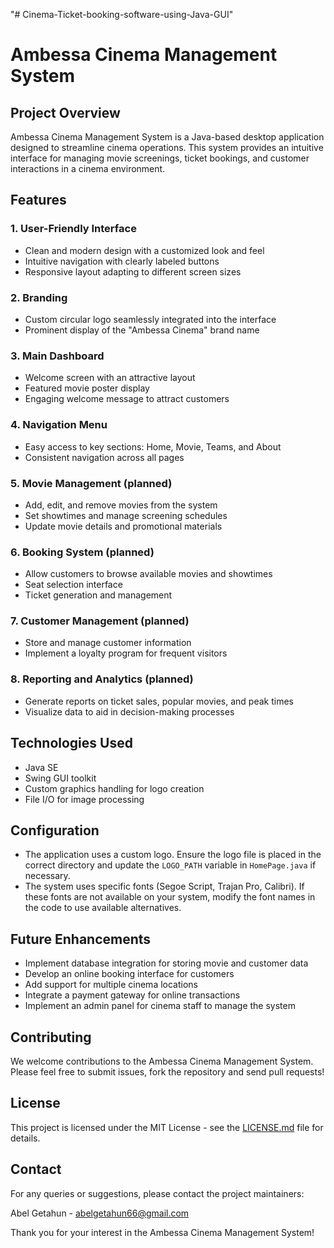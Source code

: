 "# Cinema-Ticket-booking-software-using-Java-GUI" 
# Ambessa Cinema Management System

## Project Overview

Ambessa Cinema Management System is a Java-based desktop application designed to streamline cinema operations. This system provides an intuitive interface for managing movie screenings, ticket bookings, and customer interactions in a cinema environment.

## Features

### 1. User-Friendly Interface
- Clean and modern design with a customized look and feel
- Intuitive navigation with clearly labeled buttons
- Responsive layout adapting to different screen sizes

### 2. Branding
- Custom circular logo seamlessly integrated into the interface
- Prominent display of the "Ambessa Cinema" brand name

### 3. Main Dashboard
- Welcome screen with an attractive layout
- Featured movie poster display
- Engaging welcome message to attract customers

### 4. Navigation Menu
- Easy access to key sections: Home, Movie, Teams, and About
- Consistent navigation across all pages

### 5. Movie Management (planned)
- Add, edit, and remove movies from the system
- Set showtimes and manage screening schedules
- Update movie details and promotional materials

### 6. Booking System (planned)
- Allow customers to browse available movies and showtimes
- Seat selection interface
- Ticket generation and management

### 7. Customer Management (planned)
- Store and manage customer information
- Implement a loyalty program for frequent visitors

### 8. Reporting and Analytics (planned)
- Generate reports on ticket sales, popular movies, and peak times
- Visualize data to aid in decision-making processes

## Technologies Used

- Java SE
- Swing GUI toolkit
- Custom graphics handling for logo creation
- File I/O for image processing


## Configuration

- The application uses a custom logo. Ensure the logo file is placed in the correct directory and update the `LOGO_PATH` variable in `HomePage.java` if necessary.
- The system uses specific fonts (Segoe Script, Trajan Pro, Calibri). If these fonts are not available on your system, modify the font names in the code to use available alternatives.

## Future Enhancements

- Implement database integration for storing movie and customer data
- Develop an online booking interface for customers
- Add support for multiple cinema locations
- Integrate a payment gateway for online transactions
- Implement an admin panel for cinema staff to manage the system

## Contributing

We welcome contributions to the Ambessa Cinema Management System. Please feel free to submit issues, fork the repository and send pull requests!

## License

This project is licensed under the MIT License - see the [LICENSE.md](LICENSE.md) file for details.

## Contact

For any queries or suggestions, please contact the project maintainers:

Abel Getahun - abelgetahun66@gmail.com

Thank you for your interest in the Ambessa Cinema Management System!

